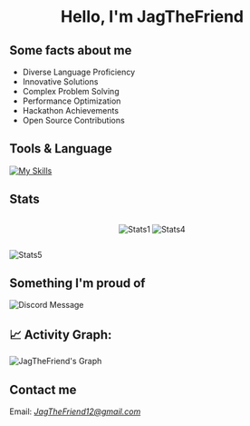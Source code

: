 <div align="center"> 
  
  # Hello, I'm JagTheFriend
</div>

## Some facts about me</h2>

- Diverse Language Proficiency
- Innovative Solutions
- Complex Problem Solving
- Performance Optimization
- Hackathon Achievements
- Open Source Contributions

## Tools & Language

[![My Skills](https://skillicons.dev/icons?i=python,ts,css,html,nodejs,go,react,nextjs,express,bootstrap,tailwind,docker,vite,pnpm,supabase,firebase,sqlite,markdown,mongodb,vercel,netlify,regex,terraform,git,linux,windows,vscode,neovim,linkedin,discord,&perline=10)](https://github.com/JagTheFriend)

## Stats

<div style="display: flex; width: 100%; justify-content: space-evenly">
  
  <!-- ![Stats1](https://github-readme-stats.vercel.app/api/top-langs/?username=JagTheFriend&theme=vision-friendly-dark&hide_border=false) -->
  ![Stats1](https://github-readme-stats.vercel.app/api/top-langs/?username=JagTheFriend&theme=vision-friendly-dark&hide_border=false&layout=compact)
  ![Stats4](https://github-readme-stats.vercel.app/api?username=JagTheFriend&theme=vision-friendly-dark&hide_border=false)
<!-- ![Stats2](https://stats.quine.sh/JagTheFriend/github?theme=vision-friendly-dark&hide_border=false) -->
</div>

<!--<div style="display: flex; width: 100%; justify-content: space-evenly">
  ![Stats3](https://github-readme-streak-stats.herokuapp.com/?user=JagTheFriend&layout=compact&theme=vision-friendly-dark&hide_border=false) 
</div> -->

![Stats5](https://github-profile-trophy.vercel.app/?username=JagTheFriend&theme=radical&no-frame=false&no-bg=true&margin-w=4)
## Something I'm proud of

![Discord Message](https://github.com/JagTheFriend/JagTheFriend/assets/70753983/6197c7b3-8809-491a-95c1-1cb59b3d7917)

## 📈 Activity Graph:

![JagTheFriend's Graph](https://github-readme-activity-graph.vercel.app/graph?username=JagTheFriend&custom_title=Jag's%20GitHub%20Activity%20Graph&bg_color=0d1017&color=e8edf3&line=e8edf3&point=e8edf3&area_color=FFFFFF&title_color=FFFFFF&area=true)

## Contact me

Email: [_JagTheFriend12@gmail.com_](mailto:JagTheFriend12@gmail.com)
